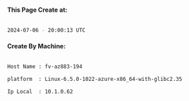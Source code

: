 
   
#### This Page Create at:

```bash

2024-07-06 - 20:00:13 UTC

```

#### Create By Machine:

```bash

Host Name : fv-az883-194

platform  : Linux-6.5.0-1022-azure-x86_64-with-glibc2.35

Ip Local  : 10.1.0.62

```

